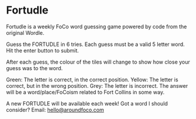 # Fortudle
Fortudle is a weekly FoCo word guessing game powered by code from the original Wordle.

Guess the FORTUDLE in 6 tries. Each guess must be a valid 5 letter word. Hit the enter button to submit.

After each guess, the colour of the tiles will change to show how close your guess was to the word.

Green: The letter is correct, in the correct position.
Yellow: The letter is correct, but in the wrong position.
Grey: The letter is incorrect.
The answer will be a word/place/FoCoism related to Fort Collins in some way.

A new FORTUDLE will be available each week!
Got a word I should consider? Email: hello@aroundfoco.com
